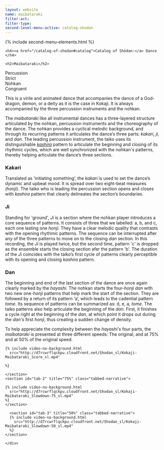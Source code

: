 ```yaml
---
layout: website
name: maibataraki
filter-act:
filter-type:
second-level-menu-active: catalog-shodan
---
```


{% include second-menu-elements.html %}

<main class="page-content">
  <div class="text-container">

    <h4><a href="/catalog-of-shodan#catalog">Catalog of Shōdan:</a> Dance </h4>

    <h2>Maibataraki</h2>

  <div class="introductory-table">
    <div class="introductory-table__element">
      <div class="introductory-table__term">Percussion</div>
      <div class="introductory-table__definition">Strict</div>
    </div>
    <div class="introductory-table__element">
      <div class="introductory-table__term">Nohkan</div>
      <div class="introductory-table__definition">Congruent</div>
    </div>
  </div>

  <p>This is a virile and animated dance that accompanies the dance of a God-dragon, demon, or a deity as it is the case in Kokaji. It is always accompanied by the three percussion instruments and the nohkan.</p>

  <p>The <em>maibataraki</em> like all instrumental dances has a three-layered structure articulated by the nohkan, percussion instruments and the choreography of the dance.
  The nohkan provides a cyclical melodic background, and through its recurring patterns it articulates the dance’s three parts: <em>kakari</em>, <em>ji</em>, and <em>dan</em>. The leading percussion instrument, the taiko uses its distinguishable <a href="/music/taiko-head" target="_blank"><em>kashira</em></a> pattern to articulate the beginning and closing of its rhythmic cycles, which are well synchronized with the nohkan's patterns, thereby helping articulate the dance’s three sections.</p>

  <h3>Kakari</h3>
  <p>Translated as ‘initiating something’, the <em>kakari</em> is used to set the dance’s dynamic and upbeat mood. It is spread over two eight-beat measures (<em>honji</em>). The taiko who is leading the percussion section opens and closes with <em>kashira</em> pattern that clearly delineates the section’s boundaries.</p>

  <h3>Ji</h3>
  <p>Standing for 'ground', <em>Ji</em> is a section where the nohkan player introduces a core sequence of patterns. It consists of three that we labelled: a, b, and c, each one lasting one <em>honji</em>. They have a clear melodic quality that contrasts with the opening rhythmic patterns. The sequence can be interrupted after any of the three patterns to move on to the closing <em>dan</em> section. In this recording, the <em>Ji</em> is played twice, but the second time, pattern 'c' is dropped as the ensemble starts the closing section afer the pattern 'b'. The duration of the <em>Ji</em>  coincides with the taiko’s first cycle of patterns clearly perceptible with its opening and closing <em>kashira</em> pattern.</p>

  <h3>Dan</h3>
  <p>The beginning and end of the last section of the dance are once again clearly marked by the <em>hayashi</em>. The nohkan starts the four-<em>honji</em> <em>dan</em> with two new one-<em>honji</em> patterns that help mark the start of the section. They are followed by a return of its pattern ‘a’, which leads to the cadential pattern <em>tome</em>. Its sequence of patterns can be summarized as: d, e, a, <em>tome</em>.
  The taiko patterns also help articulate the beginning of the <em>dan</em>. First, it finishes a cycle right at the beginning of the <em>dan</em>, at which point it drops out during the <em>dan's</em> first <em>honji</em>, thus creating a sudden change of density.</p>

  <p>To help appreciate the complexity between the <em>hayashi's</em> four parts, the <em>maibataraki</em> is presented at three different speeds: The original, and at 75% and at 50% of the original speed.
</p>

<div class="tabs-container">
  <div class="tabs-container__links">
    <div class="wrapper">
      <div id="tabs"></div>
    </div>
  </div>
  <div class="tabs-container__content">
    <div class="wrapper">
    <section id="tab-1" title="Original speed" class="tabbed-narrative">

    {% include video-no-background.html
      src="http://d7rcwrflqckpu.cloudfront.net/Shodan_sl/Kokaji-Maibataraki_Score_sl.mp4"

    %}

    </section>
    <section id="tab-2" title="75%" class="tabbed-narrative">

    {% include video-no-background.html
      src="http://d7rcwrflqckpu.cloudfront.net/Shodan_sl/Kokaji-Maibataraki_Slowdown-75_sl.mp4"
    %}
    </section>

      <section id="tab-3" title="50%" class="tabbed-narrative">
      {% include video-no-background.html
        src="http://d7rcwrflqckpu.cloudfront.net/Shodan_sl/Kokaji-Maibataraki_Slowdown-50_sl.mp4"
      %}
    </section>

    </div>
  </div>
</div>

</div>
</main>

